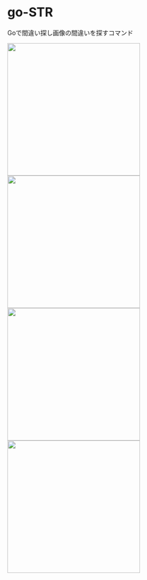 # go-STR

Goで間違い探し画像の間違いを探すコマンド
<div>
<img src="https://raw.githubusercontent.com/ShogoTomioka/go-image-diff/image/pictures/picture_C.png" width="300">
<img src="https://raw.githubusercontent.com/ShogoTomioka/go-image-diff/image/pictures/picture_D.png" width="300">
</div>
<div>
<img src="https://raw.githubusercontent.com/ShogoTomioka/go-image-diff/image/pictures/outfile.png" width="300">
<img src="https://raw.githubusercontent.com/ShogoTomioka/go-image-diff/image/pictures/filtered.png" width="300">
</div>
